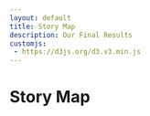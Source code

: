 ```yaml
---
layout: default
title: Story Map
description: Our Final Results
customjs:
 - https://d3js.org/d3.v3.min.js
---
```

# Story Map

<html>
<head>
  <meta charset="utf-8">
  <meta name="viewport" content="width=device-width">
  <title>JS Bin</title>
<style id="jsbin-css">
.background {
  fill: #eee;
  pointer-events: all;
}
.background-trial {
  fill: 'black';
}
.button {
  position: relative;
}
.map-layer {
  fill: #fff;
  stroke: #aaa;
}
.effect-layer{
  pointer-events:none;
}
text{
  font-family: 'Helvetica Neue', Helvetica, Arial, sans-serif;
  font-weight: 300;
}
text.big-text{
  font-size: 30px;
  font-weight: 400;
}
.effect-layer text, text.dummy-text{
  font-size: 12px;
}
.tooltip {
  position: absolute;
  z-index: 10;
  visibility: hidden;
  background: Beige;
}
</style>
</head>
<body>
<script src="https://d3js.org/d3.v3.min.js"></script>
    <div id = 'chart1'>
      <div id = 'title_div'>
      </div>
      <div id = 'dropdown'></div>
  </div>
<script id="jsbin-javascript">
var width = 1160,
    height = 600,
    centered;

// Define color scale
var color = d3.scale.linear()
  .domain([1, 5])
  .clamp(true)
  .range(['white', 'SteelBlue']);

var projection = d3.geo.mercator()
                     .scale(900)
                     .center([-103.7,38])
                     .translate([(width)/2, (height)/2])

var path = d3.geo.path()
  .projection(projection);


var title_svg = d3.select('#title_div')
  .append('svg')
  .attr('width', width)
  .attr('height', 100);

title_svg.append('rect')
  .attr('id', 'title_background')
  .attr('class', 'background')
  .attr('width', width)
  .attr('height', 100);


// Set svg width & height
var svg = d3.select('#chart1')
  .append('svg')
  .attr('width', width)
  .attr('height', height);

// Add background
svg.append('rect')
  .attr('class', 'background')
  .attr('width', width)
  .attr('height', height);



var filter_y = 77;
var filter_text = 90;
var year_x = 280;
var space_x = 50;
var assigned = true;
var zoom_in = false;

var years = [{'x': year_x + (0*space_x), 'year': 2001},
{'x': year_x + (1*space_x), 'year': 2002},
{'x': year_x + (2*space_x), 'year': 2003},
{'x': year_x + (3*space_x), 'year': 2004},
{'x': year_x + (4*space_x), 'year': 2005},
{'x': year_x + (5*space_x), 'year': 2006},
{'x': year_x + (6*space_x), 'year': 2007},
{'x': year_x + (7*space_x), 'year': 2008},
{'x': year_x + (8*space_x), 'year': 2009},
{'x': year_x + (9*space_x), 'year': 2010},
{'x': year_x + (10*space_x), 'year': 2011},
{'x': year_x + (11*space_x), 'year': 2012}];

var year_buttons = title_svg.selectAll("rect")
                            .filter(function(d) {
                              return d;
                            })
                           .data(years)
                           .enter()
                           .append("rect");

var yearAttributes = year_buttons
                        .attr("width", 50)
                        .attr("height", 18)
                        // .attr('r', 8)
                        .attr("x", function (d) { return d.x; })
                        .style("y", filter_y)
                        .style('opacity', 0.2);

year_buttons.filter(function(d) { return d.year == 2001; })
  .style('opacity', 0.5);

for (var i = 0; i < years.length; i++) {
  title_svg.append('text').text(years[i].year)
    .attr('id', 'year_text')
    .attr('dx', years[i].x + 13)
    .attr('dy', filter_y + 13)
    .style('font-size', 12);
}


title_svg.append('text').text('Patents: ').attr('x', 10).attr('y', filter_text);

var assigned_filter = title_svg.append('rect')
  .attr('id', 'assigned_filter')
  .attr('width', 70)
  .attr('height', 18)
  .attr('x', 80)
  .attr('y', filter_y)
  .style('opacity', 0.5);
  title_svg.append('text').text('Assigned').attr('x', 90).attr('y', filter_text).style('font-size', 12);

var invented_filter = title_svg.append('rect')
  .attr('id', 'invented_filter')
  .attr('width', 70)
  .attr('height', 18)
  .attr('x', 150)
  .attr('y', filter_y)
  .style('opacity', 0.2);
  title_svg.append('text').text('Invented').attr('id', 'invented_filter').attr('x', 165).attr('y', filter_text).style('font-size', 12);







var g = svg.append('g');


var effectLayer = g.append('g')
  .classed('effect-layer', true);


var mapLayer = g.append('g')
  .classed('map-layer', true);


var dummyText = g.append('text')
  .classed('dummy-text', true)
  .attr('x', 10)
  .attr('y', 30)
  .style('opacity', 0);


var bigText = g.append('text')
  .classed('big-text', true)
  .attr('x', 20)
  .attr('y', 45);


var tooltip = d3.select('#chart1')
       .append('g')
       .attr('class', 'tooltip');


svg.append('rect')
  .attr('id', 'summary_stats')
  .attr('width', (width / 5) + 20)
  .attr('height', 900)
  .attr("transform","translate(0,0)")
  .attr("fill", "SteelBlue")
  .style('opacity', 0.1)
  .attr('stroke', 'black')
  .attr('stroke-width', 0.2);

title_svg.append('text')
  .attr('id', 'title')
  .text('Top Innovative Cities in the United States')
  .attr('font-size', 24)
  .attr('x', 400)
  .attr('y', 30);

svg.append('text')
  .attr('id', 'year')
  .text('Year: ')
  .attr('font-weight', 'bold')
  .attr('font-size', 12)
  .attr('x', 10)
  .attr('y', 30);

svg.append('text')
  .attr('id', 'top_features')
  .text('Logistic Regression Coefficients: ')
  .attr('font-weight', 'bold')
  .attr('font-size', 12)
  .attr('x', 10)
  .attr('y', 50);

svg.append('text')
  .text('Feature')
  .attr('font-weight', 'bold')
  .attr('font-size', 12)
  .attr('x', 20)
  .attr('y', 80);


svg.append('text')
  .text('Assigned')
  .attr('font-weight', 'bold')
  .attr('font-size', 12)
  .attr('x', 120)
  .attr('y', 80);

svg.append('text')
    .text('Invented')
    .attr('font-weight', 'bold')
    .attr('font-size', 12)
    .attr('x', 180)
    .attr('y', 80);

svg.append('text')
  .text('Top Cities: ')
  .attr('id', 'top_cities')
  .attr('font-weight', 'bold')
  .attr('font-size', 12)
  .attr('x', 10)
  .attr('y', 250);

svg.append('text')
  .text('Place: ')
  .attr('font-weight', 'bold')
  .attr('font-size', 12)
  .attr('x', 10)
  .attr('y', 400);

svg.append('text')
  .text('Total Patents: ')
  .attr('font-weight', 'bold')
  .attr('font-size', 12)
  .attr('x', 10)
  .attr('y', 420);

svg.append('text')
  .text('Total Invented Patents: ')
  .attr('font-weight', 'bold')
  .attr('font-size', 12)
  .attr('x', 10)
  .attr('y', 440);

svg.append('text')
  .text('Average SBIR Funding: ')
  .attr('font-weight', 'bold')
  .attr('font-size', 12)
  .attr('x', 10)
  .attr('y', 460);

svg.append('text')
  .text('Percent Creative Class: ')
  .attr('font-weight', 'bold')
  .attr('font-size', 12)
  .attr('x', 10)
  .attr('y', 480);

svg.append('text')
  .text("Percent Bachelor's Deg: ")
  .attr('font-weight', 'bold')
  .attr('font-size', 12)
  .attr('x', 10)
  .attr('y', 500);

svg.append('text')
  .text("Percent Graduate Deg: ")
  .attr('font-weight', 'bold')
  .attr('font-size', 12)
  .attr('x', 10)
  .attr('y', 520);

svg.append('text')
  .text("Percent Foreign Born: ")
  .attr('font-weight', 'bold')
  .attr('font-size', 12)
  .attr('x', 10)
  .attr('y', 540);

svg.append('text')
  .text("Median Household Income: ")
  .attr('font-weight', 'bold')
  .attr('font-size', 12)
  .attr('x', 10)
  .attr('y', 560);



d3.json('https://gist.githubusercontent.com/rohuniyer/c44fead13bb1f6ec517bdb53f36870da/raw/aba3df59a745810f7afef833b0728a6b70ba8129/new_cities_stats.json', function(error, mapData) {

  //console.log(mapData.features[0].properties.place_name)

  var features = mapData.features;

  var spacing = 20;

  var f_3 = d3.format(".3f");
  var f_1 = d3.format(",.0f");


  var year = 2001;

  d3.csv('https://raw.githubusercontent.com/rohuniyer/a_story_of_cities_and_patents/master/csv_for_summary.csv',
    function(data) {
      //console.log(data[0]);

      var annualPatentSummary = d3.nest()
        .key(function(d) { return d.Year; })
        .rollup(function(v) { return d3.sum(v, function(d) { return d['Patents']; }); })
        .entries(data);


      var annualInventorPatentSummary = d3.nest()
          .key(function(d) { return d.Year; })
          .rollup(function(v) { return d3.sum(v, function(d) { return d.inventor_patents; }); })
          .entries(data);


      var annualSBIRSummary = d3.nest()
        .key(function(d) { return d.Year; })
        .rollup(function(v) { return d3.mean(v, function(d) { return d['Award Mean']; }); })
        .entries(data);


      var annualCC = d3.nest()
        .key(function(d) { return d.Year; })
        .rollup(function(v) { return d3.mean(v, function(d) { return d.percent_creative_class; }); })
        .entries(data);

      var annualBachelors = d3.nest()
        .key(function(d) {return d.Year; })
        .rollup(function(v) { return d3.mean(v, function(d) { return d.percent_bachelors; }); })
        .entries(data);

      var annualGraduate = d3.nest()
        .key(function(d) { return d.Year; })
        .rollup(function(v) { return d3.mean(v, function(d) { return d.percent_graduate; }); })
        .entries(data);

      var annualForeignBorn = d3.nest()
        .key(function(d) { return d.Year; })
        .rollup(function(v) { return d3.mean(v, function(d) { return d.percent_foreign_born; }); })
        .entries(data);

      var annualMedianIncome = d3.nest()
        .key(function(d) { return d.Year; })
        .rollup(function(v) { return d3.mean(v, function(d) { return d.median_household_income; }); })
        .entries(data);

      var topCities = d3.nest()
        .key(function(d) { return d.Year; })
        .entries(data);

      function rank_inventor_cities() {
        var ranked_cities = [];
        for (var i = 0; i < Object.keys(topCities).length; i++) {
          ranked_cities.push(topCities[i].values.map(d => [d.city_state, d.inventor_patents]));
        }
        for (var i = 0; i < ranked_cities.length; i++) {
          ranked_cities[i].sort(function (a, b) {
            return b[1] - a[1];
          })
          ranked_cities[i] = ranked_cities[i].map(d => d[0]);
        }
        return ranked_cities;
      }
      var ranked_inventor_cities = rank_inventor_cities();




      function get_cities() {
        var ranked_cities = []
        for (var i = 0; i < Object.keys(topCities).length; i++) {
          ranked_cities.push(topCities[i].values.map(d => d.city_state));
        }
        return ranked_cities;
      }

      var ranked_cities = get_cities();


      d3.csv('https://raw.githubusercontent.com/rohuniyer/a_story_of_cities_and_patents/master/regression_results.csv',
        function(regression_data) {

          var annualRegressionSummary = d3.nest()
            .key(function(d) { return d.Year; })
            .key(function(v) { return v.score; })
            .entries(regression_data);


          function regression_results_text() {

            var results_y = 100;

            //Award Mean
            svg.append('text')
              .text('SBIR Mean: ')
              .attr('font-size', 12)
              .attr('x', 20)
              .attr('y', results_y);

            svg.append('text')
              .text(function(d) {
                return f_3(annualRegressionSummary[year-2001].values[0].values[0].award_mean);
              })
              .attr('id', 'award_mean_sa')
              .attr('font-size', 12)
              .attr('x', 120)
              .attr('y', results_y);

            svg.append('text')
              .text(function(d) {
                return f_3(annualRegressionSummary[year-2001].values[1].values[0].award_mean);
              })
              .attr('id', 'award_mean_si')
              .attr('font-size', 12)
              .attr('x', 180)
              .attr('y', results_y);

            //Perc Creative Class
            svg.append('text')
              .text('Creative Class: ')
              .attr('font-size', 12)
              .attr('x', 20)
              .attr('y', results_y + spacing);

            svg.append('text')
              .text(function(d) {
                return f_3(annualRegressionSummary[year-2001].values[0].values[0].scaled_perc_creative_class);
              })
              .attr('id', 'scaled_perc_creative_class_sa')
              .attr('font-size', 12)
              .attr('x', 120)
              .attr('y', results_y + spacing);

            svg.append('text')
              .text(function(d) {
                return f_3(annualRegressionSummary[year-2001].values[1].values[0].scaled_perc_creative_class);
              })
              .attr('id', 'scaled_perc_creative_class_si')
              .attr('font-size', 12)
              .attr('x', 180)
              .attr('y', results_y + spacing);


            //Perc Bachelors
            svg.append('text')
              .text('Bachelors Deg.: ')
              .attr('font-size', 12)
              .attr('x', 20)
              .attr('y', results_y + (2*spacing));

            svg.append('text')
              .text(function(d) {
                return f_3(annualRegressionSummary[year-2001].values[0].values[0].percent_bachelors);
              })
              .attr('id', 'percent_bachelors_sa')
              .attr('font-size', 12)
              .attr('x', 120)
              .attr('y', results_y + (2*spacing));

            svg.append('text')
              .text(function(d) {
                return f_3(annualRegressionSummary[year-2001].values[1].values[0].percent_bachelors);
              })
              .attr('id', 'percent_bachelors_si')
              .attr('font-size', 12)
              .attr('x', 180)
              .attr('y', results_y + (2*spacing));

            //Perc Graduate
            svg.append('text')
              .text('Graduates Deg.: ')
              .attr('font-size', 12)
              .attr('x', 20)
              .attr('y', results_y + (3*spacing));

            svg.append('text')
              .text(function(d) {
                return f_3(annualRegressionSummary[year-2001].values[0].values[0].percent_graduate);
              })
              .attr('id', 'percent_graduate_sa')
              .attr('font-size', 12)
              .attr('x', 120)
              .attr('y', results_y + (3*spacing));

            svg.append('text')
              .text(function(d) {
                return f_3(annualRegressionSummary[year-2001].values[1].values[0].percent_graduate);
              })
              .attr('id', 'percent_graduate_si')
              .attr('font-size', 12)
              .attr('x', 180)
              .attr('y', results_y + (3*spacing));

              //Perc Foreign Born
              svg.append('text')
                .text('Foreign Born: ')
                .attr('font-size', 12)
                .attr('x', 20)
                .attr('y', results_y + (4*spacing));

              svg.append('text')
                .text(function(d) {
                  return f_3(annualRegressionSummary[year-2001].values[0].values[0].percent_foreign_born);
                })
                .attr('id', 'percent_foreign_born_sa')
                .attr('font-size', 12)
                .attr('x', 120)
                .attr('y', results_y + (4*spacing));

              svg.append('text')
                .text(function(d) {
                  return f_3(annualRegressionSummary[year-2001].values[1].values[0].percent_foreign_born);
                })
                .attr('id', 'percent_foreign_born_si')
                .attr('font-size', 12)
                .attr('x', 180)
                .attr('y', results_y + (4*spacing));

              //Recipient Mean
              svg.append('text')
                .text('Federal Funding: ')
                .attr('font-size', 12)
                .attr('x', 20)
                .attr('y', results_y + (5*spacing));

              svg.append('text')
                .text(function(d) {
                  return f_3(annualRegressionSummary[year-2001].values[0].values[0].recipient_mean);
                })
                .attr('id', 'recipient_mean_sa')
                .attr('font-size', 12)
                .attr('x', 120)
                .attr('y', results_y + (5*spacing));

              svg.append('text')
                .text(function(d) {
                  return f_3(annualRegressionSummary[year-2001].values[1].values[0].recipient_mean);
                })
                .attr('id', 'recipient_mean_si')
                .attr('font-size', 12)
                .attr('x', 180)
                .attr('y', results_y + (5*spacing));

              //Median Household Income
              svg.append('text')
                .text('Household Income: ')
                .attr('font-size', 12)
                .attr('x', 20)
                .attr('y', results_y + (6*spacing));

              svg.append('text')
                .text(function(d) {
                  return f_3(annualRegressionSummary[year-2001].values[0].values[0].median_household_income);
                })
                .attr('id', 'median_household_income_sa')
                .attr('font-size', 12)
                .attr('x', 120)
                .attr('y', results_y + (6*spacing));

              svg.append('text')
                .text(function(d) {
                  return f_3(annualRegressionSummary[year-2001].values[1].values[0].median_household_income);
                })
                .attr('id', 'median_household_income_si')
                .attr('font-size', 12)
                .attr('x', 180)
                .attr('y', results_y + (6*spacing));


          }

          regression_results_text();





  d3.json('https://raw.githubusercontent.com/rohuniyer/a_story_of_cities_and_patents/master/city_stats.json', function(error, cityData) {

    var centroids = features.map(function (feature){
      return path.centroid(feature);
    });


      var years = Object.keys(cityData).sort();

      var city_features = cityData[year];

      draw_legend();


      function write_top_cities() {
        svg.append('text')
         .html(function (d) {
           if (assigned) {
             var curr_city = city_features[ranked_cities[year-2001][0]]
           }
           else {
             var curr_city = city_features[ranked_inventor_cities[year-2001][0]]
           }
           var city_rank = '1 | ' + curr_city.city_for_viewing;
           return city_rank; //topCities[year-2001].values[0].city_state;
         })
         .attr('id', 'top_cities_1')
         .attr('font-size', 12)
         .attr('x', 20)
         .attr('y', 270)

         svg.append('text')
          .html(function (d) {
            if (assigned) {
              var curr_city = city_features[ranked_cities[year-2001][1]]
            }
            else {
              var curr_city = city_features[ranked_inventor_cities[year-2001][1]]
            }
            var city_rank = '2 | ' + curr_city.city_for_viewing;
            return city_rank; //topCities[year-2001].values[0].city_state;
          })
          .attr('id', 'top_cities_2')
          .attr('font-size', 12)
          .attr('x', 20)
          .attr('y', 285)

          svg.append('text')
           .html(function (d) {
             if (assigned) {
               var curr_city = city_features[ranked_cities[year-2001][2]]
             }
             else {
               var curr_city = city_features[ranked_inventor_cities[year-2001][2]]
             }
             var city_rank = '3 | ' + curr_city.city_for_viewing;
             return city_rank; //topCities[year-2001].values[0].city_state;
           })
           .attr('id', 'top_cities_3')
           .attr('font-size', 12)
           .attr('x', 20)
           .attr('y', 300)

           svg.append('text')
            .html(function (d) {
              if (assigned) {
                var curr_city = city_features[ranked_cities[year-2001][3]]
              }
              else {
                var curr_city = city_features[ranked_inventor_cities[year-2001][3]]
              }
              var city_rank = '4 | ' + curr_city.city_for_viewing;
              return city_rank; //topCities[year-2001].values[0].city_state;
            })
            .attr('id', 'top_cities_4')
            .attr('font-size', 12)
            .attr('x', 20)
            .attr('y', 315)

            svg.append('text')
             .html(function (d) {
               if (assigned) {
                 var curr_city = city_features[ranked_cities[year-2001][4]]
               }
               else {
                 var curr_city = city_features[ranked_inventor_cities[year-2001][4]]
               }
               var city_rank = '5 | ' + curr_city.city_for_viewing;
               return city_rank; //topCities[year-2001].values[0].city_state;
             })
             .attr('id', 'top_cities_5')
             .attr('font-size', 12)
             .attr('x', 20)
             .attr('y', 330)
      }

      write_top_cities();


      var summary_stats_x = 150;
      var summary_stats_y = 400;


       svg.append('text')
         .text('USA')
         .attr('id', 'place_name')
         .attr('font-size', 12)
         .attr('x', summary_stats_x)
         .attr('y', 400);

       svg.append('text')
         .text(function(d) {
           return f_1(annualPatentSummary[year - 2001].values);
         })
         .attr('id', 'patents')
         .attr('font-size', 12)
         .attr('x', summary_stats_x)
         .attr('y', 420);

      svg.append('text')
           .text(function(d) {
             return f_1(annualInventorPatentSummary[year - 2001].values);
           })
           .attr('id', 'inventor_patents')
           .attr('font-size', 12)
           .attr('x', summary_stats_x)
           .attr('y', 440);

      svg.append('text')
         .text(function (d) {
           return '$' + f_1(annualSBIRSummary[year - 2001].values);
         })
         .attr('id', 'funding')
         .attr('font-size', 12)
         .attr('x', summary_stats_x)
         .attr('y', 460);

      svg.append('text')
         .text(function(d) {
           return f_3(annualCC[year - 2001].values);
         })
         .attr('id', 'perc_cc')
         .attr('font-size', 12)
         .attr('x', summary_stats_x)
         .attr('y', 480);

         svg.append('text')
            .text(function(d) {
              return f_3(annualBachelors[year - 2001].values);
            })
            .attr('id', 'perc_bachelors_summary')
            .attr('font-size', 12)
            .attr('x', summary_stats_x)
            .attr('y', 500);

        svg.append('text')
           .text(function(d) {
             return f_3(annualGraduate[year - 2001].values);
           })
           .attr('id', 'perc_graduate_summary')
           .attr('font-size', 12)
           .attr('x', summary_stats_x)
           .attr('y', 520);

       svg.append('text')
          .text(function(d) {
            return f_3(annualForeignBorn[year - 2001].values);
          })
          .attr('id', 'perc_fb_summary')
          .attr('font-size', 12)
          .attr('x', summary_stats_x)
          .attr('y', 540);


      svg.append('text')
         .text(function(d) {
           return '$' + f_1(annualMedianIncome[year - 2001].values);
         })
         .attr('id', 'perc_income_summary')
         .attr('font-size', 12)
         .attr('x', summary_stats_x)
         .attr('y', 560);



      function draw_circles() {
        mapLayer.selectAll('circle')
            .data(features)
            .enter().append('circle')
            .attr('cx', function(d) {
              return projection([d.properties.lon, d.properties.lat])[0];
            })
            .attr('cy', function(d) {
              return projection([d.properties.lon, d.properties.lat])[1];
            })
            .attr('r', function(d) {
              var city_name = d.properties.city_state;
              var curr_city = city_features[city_name];
              if (assigned) {
                return Math.pow(Math.log(curr_city.Patents / 2), 1.5);
              }
              else{
                return Math.pow(Math.log(curr_city.inventor_patents / 2), 1.5);
              }
              //return (Math.pow(curr_city.Score_assigned, 3)) / 8;
            })
            .attr("stroke","")
            .style('fill', function(d) {
              var city_name = d.properties.city_state;
              var curr_city = city_features[city_name];
              return (color(curr_city.Score_invented));
            })
            .on('mouseover', function(d) {
                  d3.select(this)
                    .style('fill', 'grey')
                    .attr("stroke","black");

                    var city_name = d.properties.city_state;
                    var curr_city = city_features[city_name];
                    //mouseover(curr_city);
                    tooltip.html(format_description(d, curr_city));
                    tooltip.style('visibility', 'visible');
                    tooltip.style('top', (d3.event.pageY+20) + "px")
                           .style('left', (d3.event.pageX+10) + "px");
             })
            .on('mouseout', function(d) {
                    var city_name = d.properties.city_state;
                    var curr_city = city_features[city_name];
                    d3.select(this).style('fill', function(d) {
                        return (color(curr_city.Score_invented));
                    })
                    .attr("stroke","");
                    tooltip.style('visibility', 'hidden');

            })
            .on('click', function(d) {
                      var city_name = d.properties.city_state;
                      var curr_city = city_features[city_name];
                      change_summary_stats(d, curr_city);
                      change_clicked_top_cities(d, city_name);
                      clicked(d, curr_city);
            });
      }

      draw_circles();

      //Draw each province as a path

      assigned_filter.on("mouseover", function(d) {
        console.log("assigned_filter");
        d3.select(this).style('opacity', 0.5);
        d3.select('#invented_filter').style('opacity', 0.2);
        assigned = true;
        change_top_cities();
        mapLayer.selectAll('circle')
            .data(features)
            .attr('cx', function(d) {
              return projection([d.properties.lon, d.properties.lat])[0];
            })
            .attr('cy', function(d) {
              return projection([d.properties.lon, d.properties.lat])[1];
            })
            .attr('r', function(d) {
              var city_name = d.properties.city_state;
              var curr_city = city_features[city_name];
                if (zoom_in) {
                  if (assigned) {
                    return Math.pow(Math.log(curr_city.Patents / 12), 1.2);
                  }
                  else {
                    return Math.pow(Math.log(curr_city.inventor_patents / 12), 1.2);
                  }
                }
                else {
                  if (assigned) {
                    return Math.pow(Math.log(curr_city.Patents / 2), 1.5);
                  }
                  else{
                    return Math.pow(Math.log(curr_city.inventor_patents / 2), 1.5);
                  }
                }

            })
            .attr("stroke","")
            .style('fill', function(d) {
              var city_name = d.properties.city_state;
              var curr_city = city_features[city_name];
              return (color(curr_city.Score_invented));
            })
            .on('mouseover', function(d) {
                  d3.select(this)
                    .style('fill', 'grey')
                    .attr("stroke","black");

                    var city_name = d.properties.city_state;
                    var curr_city = city_features[city_name];
                    //mouseover(curr_city);
                    tooltip.html(format_description(d, curr_city));
                    tooltip.style('visibility', 'visible');
                    tooltip.style('top', (d3.event.pageY+20) + "px")
                           .style('left', (d3.event.pageX+10) + "px");
             })
            .on('mouseout', function(d) {
                    var city_name = d.properties.city_state;
                    var curr_city = city_features[city_name];
                    d3.select(this).style('fill', function(d) {
                        return (color(curr_city.Score_invented));
                    })
                    .attr("stroke","");
                    tooltip.style('visibility', 'hidden');

            })
            .on('click', function(d) {
                      var city_name = d.properties.city_state;
                      var curr_city = city_features[city_name];
                      change_summary_stats(d, curr_city);
                      change_clicked_top_cities(d, city_name);
                      clicked(d, curr_city);
            });
      });

      invented_filter.on('mouseover', function() {
        console.log('invented_filter');
        d3.select(this).style('opacity', 0.5);
        d3.select('#assigned_filter').style('opacity', 0.2);
        assigned = false;
        change_top_cities();
        mapLayer.selectAll('circle')
            .data(features)
            .attr('cx', function(d) {
              return projection([d.properties.lon, d.properties.lat])[0];
            })
            .attr('cy', function(d) {
              return projection([d.properties.lon, d.properties.lat])[1];
            })
            .attr('r', function(d) {
              var city_name = d.properties.city_state;
              var curr_city = city_features[city_name];
              if (zoom_in) {
                if (assigned) {
                  return Math.pow(Math.log(curr_city.Patents / 12), 1.2);
                }
                else {
                  return Math.pow(Math.log(curr_city.inventor_patents / 12), 1.2);
                }
              }
              else {
                if (assigned) {
                  return Math.pow(Math.log(curr_city.Patents / 2), 1.5);
                }
                else{
                  return Math.pow(Math.log(curr_city.inventor_patents / 2), 1.5);
                }
              }
            })
            .attr("stroke","")
            .style('fill', function(d) {
              var city_name = d.properties.city_state;
              var curr_city = city_features[city_name];
              return (color(curr_city.Score_invented));
            })
            .on('mouseover', function(d) {
                  d3.select(this)
                    .style('fill', 'grey')
                    .attr("stroke","black");

                    var city_name = d.properties.city_state;
                    var curr_city = city_features[city_name];
                    //mouseover(curr_city);
                    tooltip.html(format_description(d, curr_city));
                    tooltip.style('visibility', 'visible');
                    tooltip.style('top', (d3.event.pageY+20) + "px")
                           .style('left', (d3.event.pageX+10) + "px");
             })
            .on('mouseout', function(d) {
                    var city_name = d.properties.city_state;
                    var curr_city = city_features[city_name];
                    d3.select(this).style('fill', function(d) {
                        return (color(curr_city.Score_invented));
                    })
                    .attr("stroke","");
                    tooltip.style('visibility', 'hidden');

            })
            .on('click', function(d) {
                      var city_name = d.properties.city_state;
                      var curr_city = city_features[city_name];
                      change_summary_stats(d, curr_city);
                      change_clicked_top_cities(d, city_name);
                      clicked(d, curr_city);
            });
      })



      year_buttons.on('mouseover', function (d) {
        year = d.year;
        title_svg.selectAll('rect').filter(function(d) { return d; }).style('opacity', 0.2);
        title_svg.selectAll('#year_text').style('font-color', 'white');
        d3.select(this).style('opacity', 0.5);
        var city_features = cityData[year];
        change_annual_stats(d);
        change_regression_results_text(d);
        change_top_cities(d);
        //Draw each province as a path
        mapLayer.selectAll('circle')
            .data(features)
            .attr('cx', function(d) {
              return projection([d.properties.lon, d.properties.lat])[0];
            })
            .attr('cy', function(d) {
              return projection([d.properties.lon, d.properties.lat])[1];
            })
            .attr('r', function(d) {
              var city_name = d.properties.city_state;
              var curr_city = city_features[city_name];
              if (zoom_in) {
                if (assigned) {
                  return Math.pow(Math.log(curr_city.Patents / 12), 1.2);
                }
                else {
                  return Math.pow(Math.log(curr_city.inventor_patents / 12), 1.2);
                }
              }
              else {
                if (assigned) {
                  return Math.pow(Math.log(curr_city.Patents / 2), 1.5);
                }
                else{
                  return Math.pow(Math.log(curr_city.inventor_patents / 2), 1.5);
                }
              }
            })
            .attr("stroke","")
            .style('fill', function(d) {
              var city_name = d.properties.city_state;
              var curr_city = city_features[city_name];
              return (color(curr_city.Score_invented));
            })
            .on('mouseover', function(d) {
                  d3.select(this)
                    .style('fill', 'grey')
                    .attr("stroke","black");

                    var city_name = d.properties.city_state;
                    var curr_city = city_features[city_name];
                    //mouseover(curr_city);
                    tooltip.html(format_description(d, curr_city));
                    tooltip.style('visibility', 'visible');
                    tooltip.style('top', (d3.event.pageY+20) + "px")
                           .style('left', (d3.event.pageX+10) + "px");
             })
            .on('mouseout', function(d) {
                    var city_name = d.properties.city_state;
                    var curr_city = city_features[city_name];
                    d3.select(this).style('fill', function(d) {
                        return (color(curr_city.Score_invented));
                    })
                    .attr("stroke","");
                    tooltip.style('visibility', 'hidden');

            })
            .on('click', function(d) {
                      var city_name = d.properties.city_state;
                      var curr_city = city_features[city_name];
                      change_summary_stats(d, curr_city);
                      change_clicked_top_cities(d, city_name);
                      clicked(d, curr_city);
            });
      })


          // When the button is changed, run the updateChart function
          // dropdown.on("change", function(d) {
          //     year = d3.select(this).property('value')
          //     var city_features = cityData[year];
          //     change_annual_stats(d);
          //     change_regression_results_text(d);
          //     change_top_cities(d);
          //     //Draw each province as a path
          //     mapLayer.selectAll('circle')
          //         .data(features)
          //         .attr('cx', function(d) {
          //           return projection([d.properties.lon, d.properties.lat])[0];
          //         })
          //         .attr('cy', function(d) {
          //           return projection([d.properties.lon, d.properties.lat])[1];
          //         })
          //         .attr('r', function(d) {
          //           var city_name = d.properties.city_state;
          //           var curr_city = city_features[city_name];
          //             if (assigned) {
          //               return Math.pow(Math.log(curr_city.Patents / 2), 1.5);
          //             }
          //             else{
          //               return Math.pow(Math.log(curr_city.inventor_patents / 2), 1.5);
          //             }
          //         })
          //         .attr("stroke","")
          //         .style('fill', function(d) {
          //           var city_name = d.properties.city_state;
          //           var curr_city = city_features[city_name];
          //           return (color(curr_city.Score_invented));
          //         })
          //         .on('mouseover', function(d) {
          //               d3.select(this)
          //                 .style('fill', 'grey')
          //                 .attr("stroke","black");
          //
          //                 var city_name = d.properties.city_state;
          //                 var curr_city = city_features[city_name];
          //                 //mouseover(curr_city);
          //                 tooltip.html(format_description(d, curr_city));
          //                 tooltip.style('visibility', 'visible');
          //                 tooltip.style('top', (d3.event.pageY+20) + "px")
          //                        .style('left', (d3.event.pageX+10) + "px");
          //          })
          //         .on('mouseout', function(d) {
          //                 var city_name = d.properties.city_state;
          //                 var curr_city = city_features[city_name];
          //                 d3.select(this).style('fill', function(d) {
          //                     return (color(curr_city.Score_invented));
          //                 })
          //                 .attr("stroke","");
          //                 tooltip.style('visibility', 'hidden');
          //
          //         })
          //         .on('click', function(d) {
          //                   var city_name = d.properties.city_state;
          //                   var curr_city = city_features[city_name];
          //                   change_summary_stats(d, curr_city);
          //                   change_clicked_top_cities(d, city_name);
          //                   clicked(d, curr_city);
          //         });
          //
          // })

          function format_description(d, curr_city) {
            var to_return = '<b> ' + curr_city.city_for_viewing +  ' </b> <br> Patents: ' + curr_city.Patents +  ' </b> <br> Invented Patents: ' + curr_city.inventor_patents;
            return to_return;
          }


          // When clicked, zoom in
          function clicked(d, curr_city) {
            var x, y, k;
            // Compute centroid of the selected path
            if (d && centered !== d) {

              d3.select('#summary_stats')
                .style('opacity', 0.2);

              console.log(d.properties.city_state);

              var centroid = path.centroid(d);
              x = centroid[0];
              y = centroid[1];
              k = 8;
              centered = d;
              zoom_in = true;

              // d3.select('#title').text('');

              mapLayer.selectAll('circle')
                .transition()
                .duration(750)
                .attr("stroke-width", 0.1)
                .attr('r', function(d) {
                  var city_name = d.properties.city_state;
                  var curr_city = city_features[city_name];
                  if (assigned) {
                    return Math.pow(Math.log(curr_city.Patents / 12), 1.2);
                  }
                  else {
                    return Math.pow(Math.log(curr_city.inventor_patents / 12), 1.2);
                  }

          //          return d.properties.Score_assigned / 3.5;
              });
            } else {

              d3.select('#summary_stats')
                .style('opacity', 0.2);

              zoom_in = false;

              x = width/2;
              y = height/2;
              k = 1;
              centered = null;

              // d3.select('#title').text('Top Innovative Cities in the United States');

              mapLayer.selectAll('circle')
                  .transition()
                  .duration(750)
                  .attr("stroke-width", 0.5)
                  .attr('r', function(d) {
                              var city_name = d.properties.city_state;
                              var curr_city = city_features[city_name];
                              if (assigned) {
                                return Math.pow(Math.log(curr_city.Patents / 2), 1.5);
                              }
                              else{
                                return Math.pow(Math.log(curr_city.inventor_patents / 2), 1.5);
                              }
                        //return (Math.pow(curr_city.Score_assigned, 3)) / 8;
                      //return (d.properties.fips);
                      // return (Math.pow(d.properties.Year, 3)) / 8;
              });


            }
            //change_summary_stats(d);
            // Zoom
            g.transition()
              .duration(750)
              .attr('transform', 'translate(' + width / 2 + ',' + height / 2 + ')scale(' + k + ')translate(' + -x + ',' + -y + ')');
          }

          function draw_legend() {

            var top_City = ranked_cities[year-2001][0]
            var tophalf_City = ranked_cities[year-2001][30]
            var bottomhalf_City = ranked_cities[year-2001][80]
            var bottom_City = ranked_cities[year-2001][200]

            svg.append('circle')
              .attr('cx', width - 120)
              .attr('cy', height - 30)
              .attr('r', function(d) {
                var city = city_features[top_City]
                return Math.pow(Math.log(5000 / 2), 1.5);
              })
              .style('fill','blue')
              .style('opacity', 0.3);
            svg.append('text')
              .text(function(d) { return '5000 Patents' })
              .attr('font-size', 12)
              .attr('x', width - 90)
              .attr('y', height - 25);


              svg.append('circle')
                .attr('cx', width - 120)
                .attr('cy', height - 70)
                .attr('r', function(d) {
                  var city = city_features[tophalf_City]
                  return Math.pow(Math.log(1000 / 2), 1.5);
                })
                .style('fill','blue')
                .style('opacity', 0.3);
                svg.append('text')
                  .text(function(d) { return '1000' })
                  .attr('font-size', 12)
                  .attr('x', width - 90)
                  .attr('y', height - 70);


              svg.append('circle')
                .attr('cx', width - 120)
                .attr('cy', height - 100)
                .attr('r', function(d) {
                  var city = city_features[bottomhalf_City]
                  return Math.pow(Math.log(200 / 2), 1.5);
                })
                .style('fill','blue')
                .style('opacity', 0.3);
                svg.append('text')
                  .text(function(d) { return '200' })
                  .attr('font-size', 12)
                  .attr('x', width - 90)
                  .attr('y', height - 95);


            svg.append('circle')
              .attr('cx', width - 120)
              .attr('cy', height - 120)
              .attr('r', function(d) {
                var city = city_features[bottom_City]
                return Math.pow(Math.log(50 / 2), 1.5);
              })
              .style('fill','blue')
              .style('opacity', 0.3);
              svg.append('text')
                .text(function(d) { return '50'  })
                .attr('font-size', 12)
                .attr('x', width - 90)
                .attr('y', height - 115);

          }

          function change_annual_stats(d) {

            d3.select('#place_name').text("USA");

            d3.select("#patents").text(f_1(annualPatentSummary[year - 2001].values));

            d3.select('#inventor_patents').text(f_1(annualInventorPatentSummary[year-2001].values));

            d3.select('#funding').text('$' + f_1(annualSBIRSummary[year - 2001].values));

            d3.select('#perc_cc').text(f_3(annualCC[year - 2001].values));

            d3.select('#perc_bachelors_summary').text(f_3(annualBachelors[year - 2001].values));

            d3.select('#perc_graduate_summary').text(f_3(annualGraduate[year - 2001].values));

            d3.select('#perc_fb_summary').text(f_3(annualForeignBorn[year - 2001].values));

            d3.select('#perc_income_summary').text('$' + f_1(annualMedianIncome[year - 2001].values));

          }

          function change_summary_stats(d, curr_city) {


                if (d && centered !== d) {

                  d3.select('#place_name').text(curr_city.city_for_viewing);

                  d3.select("#patents").text(curr_city.Patents);

                  d3.select("#inventor_patents").text(curr_city.inventor_patents)

                  d3.select('#funding').text('$' + f_1(curr_city['Award Mean']));

                  d3.select('#perc_cc').text(f_3(curr_city.percent_creative_class));

                  d3.select('#perc_bachelors_summary').text(f_3(curr_city.percent_bachelors));

                  d3.select('#perc_graduate_summary').text(f_3(curr_city.percent_graduate));

                  d3.select('#perc_fb_summary').text(f_3(curr_city.percent_foreign_born));

                  d3.select('#perc_income_summary').text('$' + f_1(curr_city.median_household_income));
                }
                else {
                  d3.select('#place_name').text("USA");

                  d3.select("#patents").text(f_1(annualPatentSummary[year - 2001].values));

                  d3.select('#inventor_patents').text(f_1(annualInventorPatentSummary[year-2001].values));

                  d3.select('#funding').text('$' + f_1(annualSBIRSummary[year - 2001].values));

                  d3.select('#perc_cc').text(f_3(annualCC[year - 2001].values));

                  d3.select('#perc_bachelors_summary').text(f_3(annualBachelors[year - 2001].values));

                  d3.select('#perc_graduate_summary').text(f_3(annualGraduate[year - 2001].values));

                  d3.select('#perc_fb_summary').text(f_3(annualForeignBorn[year - 2001].values));

                  d3.select('#perc_income_summary').text('$' + f_1(annualMedianIncome[year - 2001].values));
                }

          }

          function change_regression_results_text(d) {

            d3.select('#award_mean_sa').text(f_3(annualRegressionSummary[year-2001].values[0].values[0].award_mean));
            d3.select('#award_mean_si').text(f_3(annualRegressionSummary[year-2001].values[1].values[0].award_mean));

            d3.select('#scaled_perc_creative_class_sa').text(f_3(annualRegressionSummary[year-2001].values[0].values[0].scaled_perc_creative_class));
            d3.select('#scaled_perc_creative_class_si').text(f_3(annualRegressionSummary[year-2001].values[1].values[0].scaled_perc_creative_class));

            d3.select('#percent_bachelors_sa').text(f_3(annualRegressionSummary[year-2001].values[0].values[0].percent_bachelors));
            d3.select('#percent_bachelors_si').text(f_3(annualRegressionSummary[year-2001].values[1].values[0].percent_bachelors));

            d3.select('#percent_graduate_sa').text(f_3(annualRegressionSummary[year-2001].values[0].values[0].percent_graduate));
            d3.select('#percent_graduate_si').text(f_3(annualRegressionSummary[year-2001].values[1].values[0].percent_graduate));

            d3.select('#percent_foreign_born_sa').text(f_3(annualRegressionSummary[year-2001].values[0].values[0].percent_foreign_born));
            d3.select('#percent_foreign_born_si').text(f_3(annualRegressionSummary[year-2001].values[1].values[0].percent_foreign_born));

            d3.select('#recipient_mean_sa').text(f_3(annualRegressionSummary[year-2001].values[0].values[0].recipient_mean));
            d3.select('#recipient_mean_si').text(f_3(annualRegressionSummary[year-2001].values[1].values[0].recipient_mean));

            d3.select('#median_household_income_sa').text(f_3(annualRegressionSummary[year-2001].values[0].values[0].median_household_income));
            d3.select('#median_household_income_si').text(f_3(annualRegressionSummary[year-2001].values[1].values[0].median_household_income));
          }

          function change_clicked_top_cities(d, curr_city) {


            if (d && centered !== d) {

              if (assigned) {
                index = ranked_cities[year-2001].indexOf(curr_city);

                if (index > 3) {
                  var city_rank1 = index-1 + ' | ' + city_features[ranked_cities[year-2001][index-2]].city_for_viewing;
                  var city_rank2 = index + ' | ' + city_features[ranked_cities[year-2001][index-1]].city_for_viewing;
                  var city_rank3 = index+1 + ' | ' + city_features[ranked_cities[year-2001][index]].city_for_viewing;
                  var city_rank4 = index+2 + ' | ' + city_features[ranked_cities[year-2001][index+1]].city_for_viewing;
                  var city_rank5 = index+3 + ' | ' + city_features[ranked_cities[year-2001][index+2]].city_for_viewing;

                  d3.select('#top_cities_1').text(city_rank1);
                  d3.select('#top_cities_2').text(city_rank2);
                  d3.select('#top_cities_3').text(city_rank3);
                  d3.select('#top_cities_4').text(city_rank4);
                  d3.select('#top_cities_5').text(city_rank5);
                }
              }
              else {
                index = ranked_inventor_cities[year-2001].indexOf(curr_city);

                if (index > 3) {
                  var city_rank1 = index-1 + ' | ' + city_features[ranked_inventor_cities[year-2001][index-2]].city_for_viewing;
                  var city_rank2 = index + ' | ' + city_features[ranked_inventor_cities[year-2001][index-1]].city_for_viewing;
                  var city_rank3 = index+1 + ' | ' + city_features[ranked_inventor_cities[year-2001][index]].city_for_viewing;
                  var city_rank4 = index+2 + ' | ' + city_features[ranked_inventor_cities[year-2001][index+1]].city_for_viewing;
                  var city_rank5 = index+3 + ' | ' + city_features[ranked_inventor_cities[year-2001][index+2]].city_for_viewing;

                  d3.select('#top_cities_1').text(city_rank1);
                  d3.select('#top_cities_2').text(city_rank2);
                  d3.select('#top_cities_3').text(city_rank3);
                  d3.select('#top_cities_4').text(city_rank4);
                  d3.select('#top_cities_5').text(city_rank5);
                }

              }

            }

            else {
              if (assigned) {
                var city_rank1= '1 | ' + city_features[ranked_cities[year-2001][0]].city_for_viewing;
                var city_rank2= '2 | ' + city_features[ranked_cities[year-2001][1]].city_for_viewing;
                var city_rank3= '3 | ' + city_features[ranked_cities[year-2001][2]].city_for_viewing;
                var city_rank4= '4 | ' + city_features[ranked_cities[year-2001][3]].city_for_viewing;
                var city_rank5= '5 | ' + city_features[ranked_cities[year-2001][4]].city_for_viewing;

                d3.select('#top_cities_1').text(city_rank1);
                d3.select('#top_cities_2').text(city_rank2);
                d3.select('#top_cities_3').text(city_rank3);
                d3.select('#top_cities_4').text(city_rank4);
                d3.select('#top_cities_5').text(city_rank5);
              }
              else {
                var city_rank1= '1 | ' + city_features[ranked_inventor_cities[year-2001][0]].city_for_viewing;
                var city_rank2= '2 | ' + city_features[ranked_inventor_cities[year-2001][1]].city_for_viewing;
                var city_rank3= '3 | ' + city_features[ranked_inventor_cities[year-2001][2]].city_for_viewing;
                var city_rank4= '4 | ' + city_features[ranked_inventor_cities[year-2001][3]].city_for_viewing;
                var city_rank5= '5 | ' + city_features[ranked_inventor_cities[year-2001][4]].city_for_viewing;

                d3.select('#top_cities_1').text(city_rank1);
                d3.select('#top_cities_2').text(city_rank2);
                d3.select('#top_cities_3').text(city_rank3);
                d3.select('#top_cities_4').text(city_rank4);
                d3.select('#top_cities_5').text(city_rank5);
              }

            }

          }

          function change_top_cities(d) {

              if (assigned) {
                var city_rank1= '1 | ' + city_features[ranked_cities[year-2001][0]].city_for_viewing;
                var city_rank2= '2 | ' + city_features[ranked_cities[year-2001][1]].city_for_viewing;
                var city_rank3= '3 | ' + city_features[ranked_cities[year-2001][2]].city_for_viewing;
                var city_rank4= '4 | ' + city_features[ranked_cities[year-2001][3]].city_for_viewing;
                var city_rank5= '5 | ' + city_features[ranked_cities[year-2001][4]].city_for_viewing;
              }
              else {
                var city_rank1= '1 | ' + city_features[ranked_inventor_cities[year-2001][0]].city_for_viewing;
                var city_rank2= '2 | ' + city_features[ranked_inventor_cities[year-2001][1]].city_for_viewing;
                var city_rank3= '3 | ' + city_features[ranked_inventor_cities[year-2001][2]].city_for_viewing;
                var city_rank4= '4 | ' + city_features[ranked_inventor_cities[year-2001][3]].city_for_viewing;
                var city_rank5= '5 | ' + city_features[ranked_inventor_cities[year-2001][4]].city_for_viewing;
              }
                d3.select('#top_cities_1').text(city_rank1);
                d3.select('#top_cities_2').text(city_rank2);
                d3.select('#top_cities_3').text(city_rank3);
                d3.select('#top_cities_4').text(city_rank4);
                d3.select('#top_cities_5').text(city_rank5);
              }


          });


        });
    });
});


d3.json('https://gist.githubusercontent.com/michellechandra/0b2ce4923dc9b5809922/raw/a476b9098ba0244718b496697c5b350460d32f99/us-states.json',
       function(error,states) {
  var state_features = states.features;
  mapLayer.selectAll("path")
    .data(state_features)
    .enter()
    .append("path")
    .attr("d", path)
    .style('opacity', 0.2)
    .style("stroke", "#fff")
    .style("stroke-width", "1")
    .style('fill', 'purple')
   });
</script>
</body>
